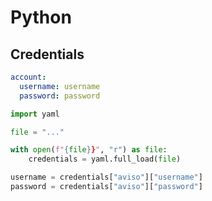 # Python

## Credentials

```yaml
account:
  username: username
  password: password
```

```python
import yaml

file = "..."

with open(f"{file}}", "r") as file:
    credentials = yaml.full_load(file)

username = credentials["aviso"]["username"]
password = credentials["aviso"]["password"]
```